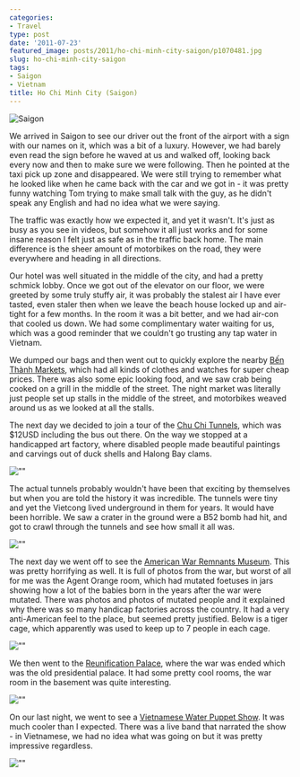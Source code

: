 ```yaml
---
categories:
- Travel
type: post
date: '2011-07-23'
featured_image: posts/2011/ho-chi-minh-city-saigon/p1070481.jpg
slug: ho-chi-minh-city-saigon
tags:
- Saigon
- Vietnam
title: Ho Chi Minh City (Saigon)
---
```


![Saigon](p1070481.jpg)

We arrived in Saigon to see our driver out the front of the airport with a sign with our names on it, which was a bit of a luxury. However, we had barely even read the sign before he waved at us and walked off, looking back every now and then to make sure we were following. Then he pointed at the taxi pick up zone and disappeared. We were still trying to remember what he looked like when he came back with the car and we got in - it was pretty funny watching Tom trying to make small talk with the guy, as he didn't speak any English and had no idea what we were saying.

The traffic was exactly how we expected it, and yet it wasn't. It's just as busy as you see in videos, but somehow it all just works and for some insane reason I felt just as safe as in the traffic back home. The main difference is the sheer amount of motorbikes on the road, they were everywhere and heading in all directions.

Our hotel was well situated in the middle of the city, and had a pretty schmick lobby. Once we got out of the elevator on our floor, we were greeted by some truly stuffy air, it was probably the stalest air I have ever tasted, even staler then when we leave the beach house locked up and air-tight for a few months. In the room it was a bit better, and we had air-con that cooled us down. We had some complimentary water waiting for us, which was a good reminder that we couldn't go trusting any tap water in Vietnam.

We dumped our bags and then went out to quickly explore the nearby [Bến Thành Markets](http://en.wikipedia.org/wiki/B%E1%BA%BFn_Th%C3%A0nh_Market), which had all kinds of clothes and watches for super cheap prices. There was also some epic looking food, and we saw crab being cooked on a grill in the middle of the street. The night market was literally just people set up stalls in the middle of the street, and motorbikes weaved around us as we looked at all the stalls.

The next day we decided to join a tour of the [Chu Chi Tunnels](http://en.wikipedia.org/wiki/C%E1%BB%A7_Chi_tunnels), which was $12USD including the bus out there. On the way we stopped at a handicapped art factory, where disabled people made beautiful paintings and carvings out of duck shells and Halong Bay clams.

![""](P1070501.jpg)

The actual tunnels probably wouldn't have been that exciting by themselves but when you are told the history it was incredible. The tunnels were tiny and yet the Vietcong lived underground in them for years. It would have been horrible. We saw a crater in the ground were a B52 bomb had hit, and got to crawl through the tunnels and see how small it all was.

![""](P1070592.jpg)

The next day we went off to see the [American War Remnants Museum](http://en.wikipedia.org/wiki/War_Remnants_Museum_%28Ho_Chi_Minh_City%29). This was pretty horrifying as well. It is full of photos from the war, but worst of all for me was the Agent Orange room, which had mutated foetuses in jars showing how a lot of the babies born in the years after the war were mutated. There was photos and photos of mutated people and it explained why there was so many handicap factories across the country. It had a very anti-American feel to the place, but seemed pretty justified. Below is a tiger cage, which apparently was used to keep up to 7 people in each cage.

![""](P1070680.jpg)

We then went to the [Reunification Palace](http://en.wikipedia.org/wiki/Reunification_Palace), where the war was ended which was the old presidential palace. It had some pretty cool rooms, the war room in the basement was quite interesting.

![""](P1070691.jpg)

On our last night, we went to see a [Vietnamese Water Puppet Show](http://en.wikipedia.org/wiki/Water_puppets). It was much cooler than I expected. There was a live band that narrated the show - in Vietnamese, we had no idea what was going on but it was pretty impressive regardless.

![""](P1070725.jpg)